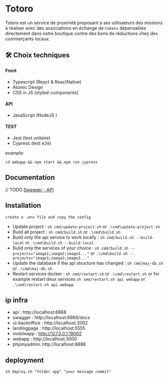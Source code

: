 # Totoro

Totoro est un service de proximité proposant à ses utilisateurs des missions à réaliser avec des associations en échange de `tokens` dépensables directement dans notre boutique contre des bons de réductions chez des commerçants locaux.

## 🛠 Choix techniques

#### Front

- Typescript (React & ReactNative)
- Atomic Design
- CSS in JS (styled-components)

#### API

- JavaScript (NodeJS )

#### TEST

- Jest (test unitaire)
- Cypress (test e2e)

example:

```code
cd webapp && npm start && npm run cypress
```

## Documentation

// TODO
[Swagger - API](https://linktodocumentation)

## Installation

`create a .env file and copy the config`

- Update project : `sh cmd/update-project.sh` or `.\cmd\update-project.sh`
- Build all project : `sh cmd/build.sh` or `.\cmd\build.sh`
- Build only the api service to work locally : `sh cmd/build.sh --build-local` or `.\cmd\build.sh --build-local`
- Build only the services of your choice : `sh cmd/build.sh --projects="image1;image2;image3..."` or `.\cmd\build.sh --projects="image1;image2;image3..."`
- Update the database if the api structure has changed : `sh cmd/maj-db.sh` or `.\cmd\maj-db.sh`
- Restart services docker : `sh cmd/restart.sh` or `.\cmd\restart.sh` or for example restart deux services `sh cmd/restart.sh api webapp` or `.\cmd\restart.sh api webapp`

## ip infra

- api : http://localhost:6868
- swagger : http://localhost:6868/docs
- ui-backoffice : http://localhost:3002
- landingpage : http://localhost:5555
- mobileapp : http://127.0.0.1:19002
- webapp : http://localhost:3000
- phpmyadmin: http://localhost:8888

## deployment

`sh deploy.sh "folder app" "your message commit"`
